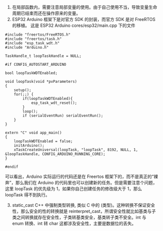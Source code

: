 1. 在局部函数内，需要注意局部变量的使用。由于自己使用不当，导致变量生命周期已结束而还在操作原来的变量。
2. ESP32 Arduino 框架下是对官方 SDK 的封装，而官方 SDK 是对 FreeRTOS 的移植。
这是 ESP32 Arduino cores/esp32/main.cpp 下的文件
```
#include "freertos/FreeRTOS.h"
#include "freertos/task.h"
#include "esp_task_wdt.h"
#include "Arduino.h"

TaskHandle_t loopTaskHandle = NULL;

#if CONFIG_AUTOSTART_ARDUINO

bool loopTaskWDTEnabled;

void loopTask(void *pvParameters)
{
    setup();
    for(;;) {
        if(loopTaskWDTEnabled){
            esp_task_wdt_reset();
        }
        loop();
        if (serialEventRun) serialEventRun();
    }
}

extern "C" void app_main()
{
    loopTaskWDTEnabled = false;
    initArduino();
    xTaskCreateUniversal(loopTask, "loopTask", 8192, NULL, 1, &loopTaskHandle, CONFIG_ARDUINO_RUNNING_CORE);
}

#endif
```
可以看出，Arduino 实际运行的代码还是在 Freertos 框架下的，而不是真正的“裸奔”，那么我们在 Arduino 的代码里也可以创建新的任务。但是需要注意个问题，这里 loopTask 的优先级为 1，如果你自己创建任务的修改级大于 1，那么 loopTask 得不到执行。

3. static_cast C++ 中强制类型转换, 类似 C 中的 (类型)。这种转换不保证安全性，那么安全的性的转换就是 reinterpret_cast，所谓安全性就比如基类与子类之间转换就存在安全性，子类转基类安全，基类转子类不安全。int 与 enum 转换、int 转 char 这都涉及安全性，主要是数据位的丢失。